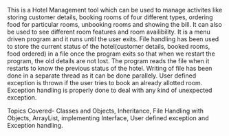 This is a Hotel Management tool which can be used to manage activites like storing customer details, 
booking rooms of four different types, ordering food for particular rooms, unbooking rooms and showing the bill. 
It can also be used to see different room features and room availibility. It is a menu driven program and it runs until the user exits. 
File handling has been used to store the current status of the hotel(customer details, booked rooms, food ordered)
in a file once the program exits so that when we restart the program, the old details are not lost. The program reads the file when it restarts to know the previous status of the hotel.
Writing of file has been done in a separate thread as it can be done parallely. User defined exception is thrown if the user tries to book an already allotted room. 
Exception handling is properly done to deal with any kind of unexpected exception.

Topics Covered-
Classes and Objects, Inheritance, File Handling with Objects, ArrayList, implementing Interface, User defined exception and Exception handling.
